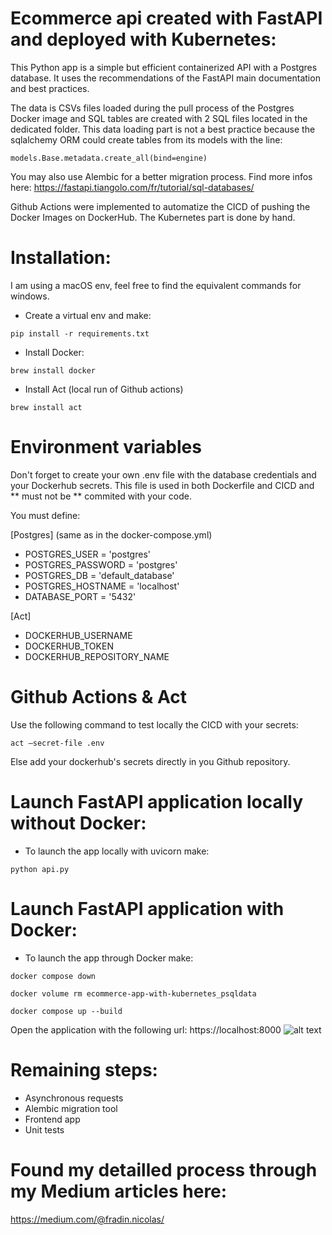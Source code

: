 # Ecommerce api created with FastAPI and deployed with Kubernetes:

This Python app is a simple but efficient containerized API with a Postgres database. It uses the recommendations of the FastAPI main documentation and best practices.

The data is CSVs files loaded during the pull process of the Postgres Docker image and SQL tables are created with 2 SQL files located in the dedicated folder. 
This data loading part is not a best practice because the sqlalchemy ORM could create tables from its models with the line: 

```models.Base.metadata.create_all(bind=engine)```

You may also use Alembic for a better migration process. Find more infos here: https://fastapi.tiangolo.com/fr/tutorial/sql-databases/

Github Actions were implemented to automatize the CICD of pushing the Docker Images on DockerHub. The Kubernetes part is done by hand. 

# Installation:

I am using a macOS env, feel free to find the equivalent commands for windows.

- Create a virtual env and make:

```pip install -r requirements.txt```

- Install Docker:

```brew install docker```

- Install Act (local run of Github actions)

```brew install act```


# Environment variables

Don't forget to create your own .env file with the database credentials and your Dockerhub secrets.
This file is used in both Dockerfile and CICD and ** must not be ** commited with your code.

You must define: 

[Postgres] (same as in the docker-compose.yml)
- POSTGRES_USER =  'postgres'
- POSTGRES_PASSWORD =  'postgres'
- POSTGRES_DB =  'default_database'
- POSTGRES_HOSTNAME = 'localhost'
- DATABASE_PORT = '5432'

[Act]
- DOCKERHUB_USERNAME
- DOCKERHUB_TOKEN
- DOCKERHUB_REPOSITORY_NAME

# Github Actions & Act 

Use the following command to test locally the CICD with your secrets: 

```act –secret-file .env```

Else add your dockerhub's secrets directly in you Github repository.

# Launch FastAPI application locally without Docker:

- To launch the app locally with uvicorn make:

```python api.py```

# Launch FastAPI application with Docker:

- To launch the app through Docker make:

```docker compose down```

```docker volume rm ecommerce-app-with-kubernetes_psqldata```

```docker compose up --build```

Open the application with the following url: https://localhost:8000
![alt text](https://github.com/NicolasFradin/Ecommerce-app-with-Kubernetes/blob/master/api-screenshot.png)

# Remaining steps: 

- Asynchronous requests 
- Alembic migration tool
- Frontend app 
- Unit tests 

# Found my detailled process through my Medium articles here:

https://medium.com/@fradin.nicolas/


